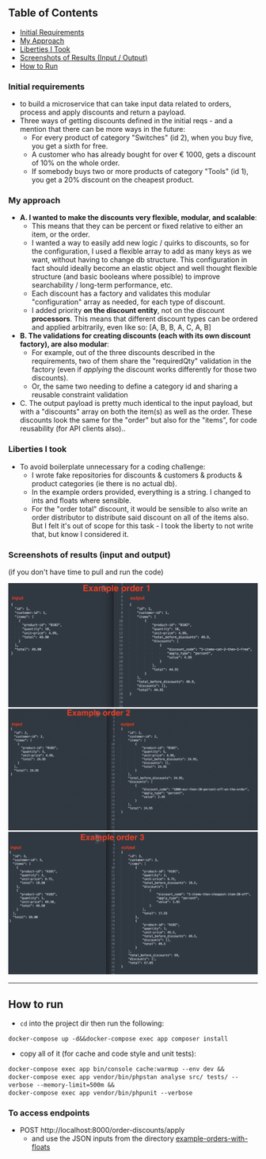 ## Table of Contents
- [Initial Requirements](#initial-requirements)
- [My Approach](#my-approach)
- [Liberties I Took](#liberties-i-took)
- [Screenshots of Results (Input / Output)](#screenshots-of-results-input-and-output)
- [How to Run](#how-to-run)

### Initial requirements

- to build a microservice that can take input data related to orders, process and apply discounts and return a payload.
- Three ways of getting discounts defined in the initial reqs - and a mention that there can be more ways in the future:
    - For every product of category "Switches" (id 2), when you buy five, you get a sixth for free.
    - A customer who has already bought for over € 1000, gets a discount of 10% on the whole order.
    - If somebody buys two or more products of category "Tools" (id 1), you get a 20% discount on the cheapest product.

### My approach

- **A. I wanted to make the discounts very flexible, modular, and scalable**:
    - This means that they can be percent or fixed relative to either an item, or the order.
    - I wanted a way to easily add new logic / quirks to discounts, so for the configuration, I used a flexible array to add as many keys as we want, without having to change db structure. This configuration in fact should ideally become an elastic object and well thought flexible structure (and basic booleans where possible) to improve searchability / long-term performance, etc.
    - Each discount has a factory and validates this modular "configuration" array as needed, for each type of discount.
    - I added priority **on the discount entity**, not on the discount **processors**. This means that different discount types can be ordered and applied arbitrarily, even like so: [A, B, B, A, C, A, B]
- **B. The validations for creating discounts (each with its own discount factory), are also modular**:
    - For example, out of the three discounts described in the requirements, two of them share the "requiredQty" validation in the factory (even if _applying_ the discount works differently for those two discounts).
    - Or, the same two needing to define a category id and sharing a reusable constraint validation
- C. The output payload is pretty much identical to the input payload, but with a "discounts" array on both the item(s) as well as the order. These discounts look the same for the "order" but also for the "items", for code reusability (for API clients also)..


### Liberties I took
- To avoid boilerplate unnecessary for a coding challenge:
    - I wrote fake repositories for discounts & customers & products & product categories (ie there is no actual db).
    - In the example orders provided, everything is a string. I changed to ints and floats where sensible.
    - For the "order total" discount, it would be sensible to also write an order distributor to distribute said discount on all of the items also. But I felt it's out of scope for this task - I took the liberty to not write that, but know I considered it.

### Screenshots of results (input and output)
(if you don't have time to pull and run the code)

![alt text](example-order-1.png "Title")
![alt text](example-order-2.png "Title")
![alt text](example-order-3.png "Title")

______
## How to run
- `cd` into the project dir then run the following:

```shell
docker-compose up -d&&docker-compose exec app composer install
```

- copy all of it (for cache and code style and unit tests):
```shell
docker-compose exec app bin/console cache:warmup --env dev &&
docker-compose exec app vendor/bin/phpstan analyse src/ tests/ --verbose --memory-limit=500m &&
docker-compose exec app vendor/bin/phpunit --verbose
```

### To access endpoints
- POST http://localhost:8000/order-discounts/apply
  - and use the JSON inputs from the directory [example-orders-with-floats](./example-orders-with-floats/)

